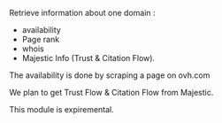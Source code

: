 Retrieve information about one domain :
- availability
- Page rank
- whois
- Majestic Info (Trust & Citation Flow).

The availability is done by scraping a page on ovh.com

We plan to get Trust Flow & Citation Flow from Majestic.

This module is expiremental.
